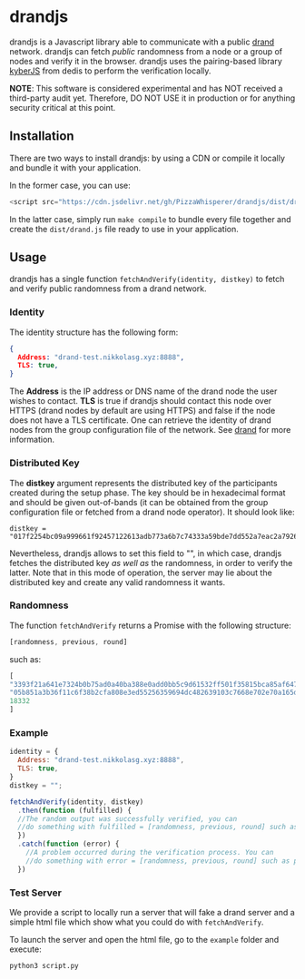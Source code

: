 # drandjs

drandjs is a Javascript library able to communicate with a public [drand](https://github.com/dedis/drand) network. drandjs can fetch *public* randomness from a node or a group of nodes and verify it in the browser. drandjs uses the pairing-based library [kyberJS](https://github.com/dedis/cothority/tree/master/external/js/kyber) from dedis to perform the verification locally.

**NOTE**: This software is considered experimental and has NOT received a third-party audit yet. Therefore, DO NOT USE it in production or for anything security critical at this point.

## Installation

There are two ways to install drandjs: by using a CDN or compile it locally and bundle it with your application.

In the former case, you can use:
```javascript
<script src="https://cdn.jsdelivr.net/gh/PizzaWhisperer/drandjs/dist/drand.js"></script>
```
In the latter case, simply run `make compile` to bundle every file together and create the `dist/drand.js` file ready to use in your application.

## Usage

drandjs has a single function `fetchAndVerify(identity, distkey)` to fetch and verify public randomness from a drand network. 

### Identity

The identity structure has the following form:
```json
{
  Address: "drand-test.nikkolasg.xyz:8888",
  TLS: true,
}
```
The **Address** is the IP address or DNS name of the drand node the user wishes to contact. **TLS** is true if drandjs should contact this node over HTTPS (drand nodes by default are using HTTPS) and false if the node does not have a TLS certificate.
One can retrieve the identity of drand nodes from the group configuration file of the network. See [drand](https://github.com/dedis/drand) for more information.

### Distributed Key

The **distkey** argument represents the distributed key of the participants created during the setup phase.
The key should be in hexadecimal format and should be given out-of-bands (it can be obtained from the group configuration file or fetched from a drand node operator).
It should look like:
```
distkey = "017f2254bc09a999661f92457122613adb773a6b7c74333a59bde7dd552a7eac2a79263bb6fb1f3840218f3181218b952e2af35be09edaee66566b458c92609f7571e8bb519c9109055b84f392c9e84f5bb828f988ce0423ce708be1dcf808d9cc63a610352b504115ee38bc23dd259e88a5d1221d53e45c9520be9b601fb4f578"
```

Nevertheless, drandjs allows to set this field to "", in which case, drandjs fetches the distributed key *as well as* the randomness, in order to verify the latter. 
Note that in this mode of operation, the server may lie about the distributed key and create any valid randomness it wants.

### Randomness 

The function `fetchAndVerify` returns a Promise with the following structure:
```javascript
[randomness, previous, round]
```
such as:
```javascript
[
"3393f21a641e7324b0b75ad0a40ba388e0add0bb5c9d61532ff501f35815bca85af6471f1f181a4d3c484d9cdf7a8fded25645ddde15fc33a15a01f61361c723", 
"05b851a3b36f11c6f38b2cfa808e3ed55256359694dc482639103c7668e702e70a165d73438cb30b5b73531cd6e17bed1ff623c3638cfdae85d815f339e85120",
18332
]
```

### Example

```javascript
identity = {
  Address: "drand-test.nikkolasg.xyz:8888",
  TLS: true,
}
distkey = "";

fetchAndVerify(identity, distkey)
  .then(function (fulfilled) {
  //The random output was successfully verified, you can
  //do something with fulfilled = [randomness, previous, round] such as printing it.
  })
  .catch(function (error) {
    //A problem occurred during the verification process. You can
    //do something with error = [randomness, previous, round] such as printing it.
  })
```

### Test Server

We provide a script to locally run a server that will fake a drand server and a simple html file which show what you could do with `fetchAndVerify`.

To launch the server and open the html file, go to the `example` folder and execute:
```bash
python3 script.py
```


